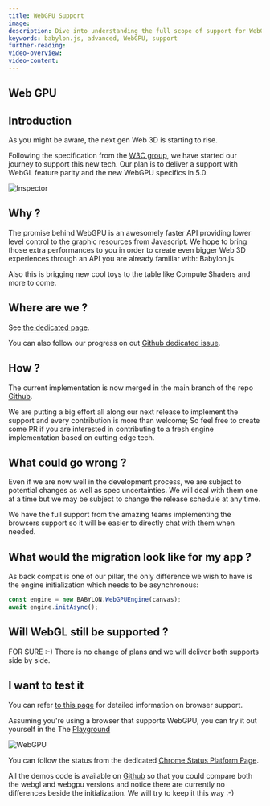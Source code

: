 ```yaml
---
title: WebGPU Support
image: 
description: Dive into understanding the full scope of support for WebGPU in Babylon.js.
keywords: babylon.js, advanced, WebGPU, support
further-reading:
video-overview:
video-content:
---
```


## Web GPU

## Introduction
As you might be aware, the next gen Web 3D is starting to rise.

Following the specification from the [W3C group](https://github.com/gpuweb/gpuweb), we have started our journey to support this new tech. Our plan is to deliver a support with WebGL feature parity and  the new WebGPU specifics in 5.0.

![Inspector](/img/extensions/WebGPU.png)

## Why ?
The promise behind WebGPU is an awesomely faster API providing lower level control to the graphic resources from Javascript. We hope to bring those extra performances to you in order to create even bigger Web 3D experiences through an API you are already familiar with: Babylon.js.

Also this is brigging new cool toys to the table like Compute Shaders and more to come.

## Where are we ?

See [the dedicated page](/setup/support/webGPU/webGPUStatus).

You can also follow our progress on out [Github dedicated issue](https://github.com/BabylonJS/Babylon.js/issues/6443).

## How ?
The current implementation is now merged in the main branch of the repo [Github](https://github.com/BabylonJS/Babylon.js).

We are putting a big effort all along our next release to implement the support and every contribution is more than welcome; So feel free to create some PR if you are interested in contributing to a fresh engine implementation based on cutting edge tech.

## What could go wrong ?
Even if we are now well in the development process, we are subject to potential changes as well as spec uncertainties. We will deal with them one at a time but we may be subject to change the release schedule at any time.

We have the full support from the amazing teams implementing the browsers support so it will be easier to directly chat with them when needed.

## What would the migration look like for my app ?
As back compat is one of our pillar, the only difference we wish to have is the engine initialization which needs to be asynchronous:

```javascript
const engine = new BABYLON.WebGPUEngine(canvas);
await engine.initAsync();
```

## Will WebGL still be supported ?
FOR SURE :-) There is no change of plans and we will deliver both supports side by side.

## I want to test it
You can refer [to this page](https://github.com/gpuweb/gpuweb/wiki/Implementation-Status) for detailed information on browser support.

Assuming you're using a browser that supports WebGPU, you can try it out yourself in the The [Playground](https://playground.babylonjs.com/) 

![WebGPU](/img/extensions/webGPUPlayground.jpg)

You can follow the status from the dedicated [Chrome Status Platform Page](https://www.chromestatus.com/feature/6213121689518080).

All the demos code is available on [Github](https://github.com/BabylonJS/Website/tree/master/build/Demos/WebGPU) so that you could compare both the webgl and webgpu versions and notice there are currently no differences beside the initialization. We will try to keep it this way :-)